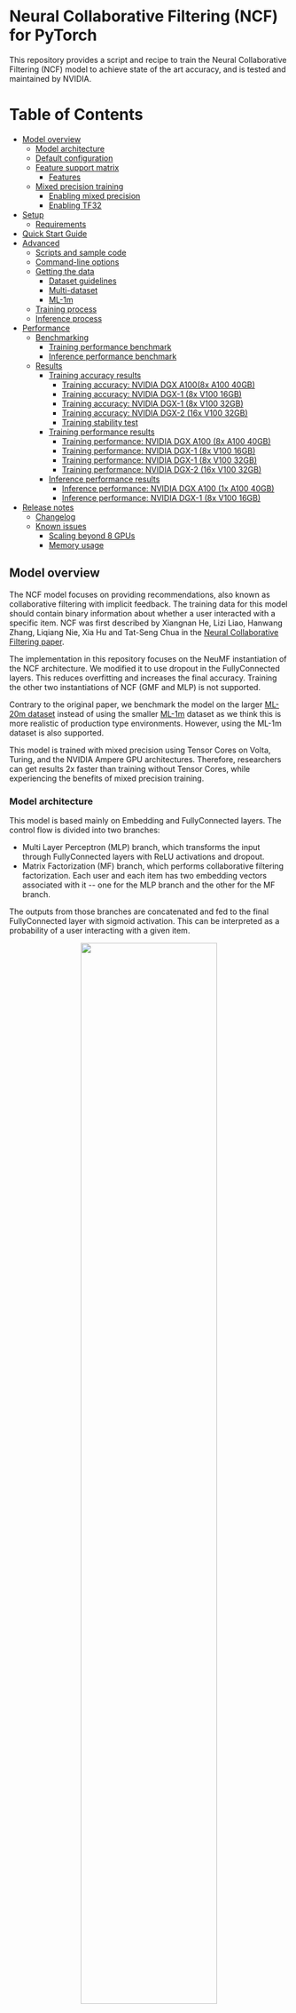 # Neural Collaborative Filtering (NCF) for PyTorch

This repository provides a script and recipe to train the Neural Collaborative Filtering (NCF)
model to achieve state of the art accuracy, and is tested and maintained by NVIDIA.

Table of Contents
=================
  * [Model overview](#model-overview)
     * [Model architecture](#model-architecture)
     * [Default configuration](#default-configuration)
     * [Feature support matrix](#feature-support-matrix)
        * [Features](#features)
     * [Mixed precision training](#mixed-precision-training)
        * [Enabling mixed precision](#enabling-mixed-precision)
        * [Enabling TF32](#enabling-tf32)
  * [Setup](#setup)
     * [Requirements](#requirements)
  * [Quick Start Guide](#quick-start-guide)
  * [Advanced](#advanced)
     * [Scripts and sample code](#scripts-and-sample-code)
     * [Command-line options](#command-line-options)
     * [Getting the data](#getting-the-data)
        * [Dataset guidelines](#dataset-guidelines)
        * [Multi-dataset](#multi-dataset)
        * [ML-1m](#ml-1m)
     * [Training process](#training-process)
     * [Inference process](#inference-process)
  * [Performance](#performance)
     * [Benchmarking](#benchmarking)
        * [Training performance benchmark](#training-performance-benchmark)
        * [Inference performance benchmark](#inference-performance-benchmark)
     * [Results](#results)
        * [Training accuracy results](#training-accuracy-results)
           * [Training accuracy: NVIDIA DGX A100(8x A100 40GB)](#training-accuracy-nvidia-dgx-a1008x-a100-40gb)
           * [Training accuracy: NVIDIA DGX-1 (8x V100 16GB)](#training-accuracy-nvidia-dgx-1-8x-v100-16gb)
           * [Training accuracy: NVIDIA DGX-1 (8x V100 32GB)](#training-accuracy-nvidia-dgx-1-8x-v100-32gb)
           * [Training accuracy: NVIDIA DGX-2 (16x V100 32GB)](#training-accuracy-nvidia-dgx-2-16x-v100-32gb)
           * [Training stability test](#training-stability-test)
        * [Training performance results](#training-performance-results)
           * [Training performance: NVIDIA DGX A100 (8x A100 40GB)](#training-performance-nvidia-dgx-a100-8x-a100-40gb)
           * [Training performance: NVIDIA DGX-1 (8x V100 16GB)](#training-performance-nvidia-dgx-1-8x-v100-16gb)
           * [Training performance: NVIDIA DGX-1 (8x V100 32GB)](#training-performance-nvidia-dgx-1-8x-v100-32gb)
           * [Training performance: NVIDIA DGX-2 (16x V100 32GB)](#training-performance-nvidia-dgx-2-16x-v100-32gb)
        * [Inference performance results](#inference-performance-results)
           * [Inference performance: NVIDIA DGX A100 (1x A100 40GB)](#inference-performance-nvidia-dgx-a100-1x-a100-40gb)
           * [Inference performance: NVIDIA DGX-1 (8x V100 16GB)](#inference-performance-nvidia-dgx-1-8x-v100-16gb)
  * [Release notes](#release-notes)
     * [Changelog](#changelog)
     * [Known issues](#known-issues)
        * [Scaling beyond 8 GPUs](#scaling-beyond-8-gpus)
        * [Memory usage](#memory-usage)


## Model overview

The NCF model focuses on providing recommendations, also known as collaborative filtering with implicit feedback. The training data for this model should contain binary information about whether a user interacted with a specific item.
NCF was first described by Xiangnan He, Lizi Liao, Hanwang Zhang, Liqiang Nie, Xia Hu and Tat-Seng Chua in the [Neural Collaborative Filtering paper](https://arxiv.org/abs/1708.05031).

The implementation in this repository focuses on the NeuMF instantiation of the NCF architecture.
We modified it to use dropout in the FullyConnected layers. This reduces overfitting and increases the final accuracy.
Training the other two instantiations of NCF (GMF and MLP) is not supported.

Contrary to the original paper, we benchmark the model on the larger [ML-20m dataset](https://grouplens.org/datasets/movielens/20m/)
instead of using the smaller [ML-1m](https://grouplens.org/datasets/movielens/1m/) dataset as we think this is more realistic of production type environments.
However, using the ML-1m dataset is also supported.

This model is trained with mixed precision using Tensor Cores on Volta, Turing, and the NVIDIA Ampere GPU architectures. Therefore, researchers can get results 2x faster than training without Tensor Cores, while experiencing the benefits of mixed precision training.


### Model architecture

This model is based mainly on Embedding and FullyConnected layers. The control flow is divided into two branches:
* Multi Layer Perceptron (MLP) branch, which transforms the input through FullyConnected layers with ReLU activations and dropout.
* Matrix Factorization (MF) branch, which performs collaborative filtering factorization.
Each user and each item has two embedding vectors associated with it -- one for the MLP branch and the other for the MF branch.

The outputs from those branches are concatenated and fed to the final FullyConnected layer with sigmoid activation.
This can be interpreted as a probability of a user interacting with a given item.

<p align="center">
  <img width="70%" src="./img/ncf_diagram.png" />
  <br>
Figure 1. The architecture of a Neural Collaborative Filtering model. Taken from the <a href="https://arxiv.org/abs/1708.05031">Neural Collaborative Filtering paper</a>.
</p>


### Default configuration

The following features were implemented in this model:
  * Automatic Mixed Precision (AMP)
  * Data-parallel multi-GPU training and evaluation
  * Dropout
  * Gradient accumulation

The following performance optimizations were implemented in this model:
  * FusedAdam optimizer
  * Approximate train negative sampling
  * Caching all the positive training samples in the device memory


### Feature support matrix
The following features are supported by this model:

| **Feature** | **NCF PyTorch** |
|:---:|:--------:|
| Automatic Mixed Precision (AMP) | Yes |
| Multi-GPU training with Distributed Data Parallel (DDP) | Yes |
| Fused Adam | Yes |

#### Features

* Automatic Mixed Precision - This implementation of NCF uses AMP to implement mixed precision training.
It allows us to use FP16 training with FP32 master weights by modifying just 3 lines of code.
* Multi-GPU training with Distributed Data Parallel - uses Apex's DDP to implement efficient multi-GPU training with NCCL.
* Fused Adam - We use a special implementation of the Adam implementation provided by the Apex package. It fuses some operations for faster weight updates.
Since NCF is a relatively lightweight model with a large number of parameters, we’ve observed significant performance improvements from using FusedAdam.

### Mixed precision training

Mixed precision is the combined use of different numerical precisions in a computational method. [Mixed precision](https://arxiv.org/abs/1710.03740) training offers significant computational speedup by performing operations in half-precision format, while storing minimal information in single-precision to retain as much information as possible in critical parts of the network. Since the introduction of [tensor cores](https://developer.nvidia.com/tensor-cores) in Volta, and following with both the Turing and Ampere architectures, significant training speedups are experienced by switching to mixed precision -- up to 3x overall speedup on the most arithmetically intense model architectures. Using mixed precision training requires two steps:
1.  Porting the model to use the FP16 data type where appropriate.
2.  Adding loss scaling to preserve small gradient values.

The ability to train deep learning networks with lower precision was introduced in the Pascal architecture and first supported in [CUDA 8](https://devblogs.nvidia.com/parallelforall/tag/fp16/) in the NVIDIA Deep Learning SDK.

For information about:
-   How to train using mixed precision, see the [Mixed Precision Training](https://arxiv.org/abs/1710.03740) paper and [Training With Mixed Precision](https://docs.nvidia.com/deeplearning/sdk/mixed-precision-training/index.html) documentation.
-   Techniques used for mixed precision training, see the [Mixed-Precision Training of Deep Neural Networks](https://devblogs.nvidia.com/mixed-precision-training-deep-neural-networks/) blog.
-   How to access and enable AMP for TensorFlow, see [Using TF-AMP](https://docs.nvidia.com/deeplearning/dgx/tensorflow-user-guide/index.html#tfamp) from the TensorFlow User Guide.
-   APEX tools for mixed precision training, see the [NVIDIA Apex: Tools for Easy Mixed-Precision Training in PyTorch](https://devblogs.nvidia.com/apex-pytorch-easy-mixed-precision-training/).


#### Enabling mixed precision

Using the Automatic Mixed Precision (AMP) package requires two modifications in the source code.
The first one is to initialize the model and the optimizer using the `amp.initialize` function:
```python
model, optimizer = amp.initialize(model, optimizer, opt_level="O2"
                                          keep_batchnorm_fp32=False, loss_scale='dynamic')
```

The second one is to use the AMP's loss scaling context manager:
```python
with amp.scale_loss(loss, optimizer) as scaled_loss:
    scaled_loss.backward()
```

#### Enabling TF32

TensorFloat-32 (TF32) is the new math mode in [NVIDIA A100](#https://www.nvidia.com/en-us/data-center/a100/) GPUs for handling the matrix math also called tensor operations. TF32 running on Tensor Cores in A100 GPUs can provide up to 10x speedups compared to single-precision floating-point math (FP32) on Volta GPUs.

TF32 Tensor Cores can speed up networks using FP32, typically with no loss of accuracy. It is more robust than FP16 for models which require high dynamic range for weights or activations.

For more information, refer to the [TensorFloat-32 in the A100 GPU Accelerates AI Training, HPC up to 20x](#https://blogs.nvidia.com/blog/2020/05/14/tensorfloat-32-precision-format/) blog post.

TF32 is supported in the NVIDIA Ampere GPU architecture and is enabled by default.


## Setup
The following section lists the requirements in order to start training the Neural Collaborative Filtering model.

### Requirements
This repository contains Dockerfile which extends the PyTorch NGC container and encapsulates some dependencies. Aside from these dependencies, ensure you have the following components:

- [NVIDIA Docker](https://github.com/NVIDIA/nvidia-docker)
- PyTorch 20.06-py3+ NGC container
-   Supported GPUs:
    - [NVIDIA Volta architecture](https://www.nvidia.com/en-us/data-center/volta-gpu-architecture/)
    - [NVIDIA Turing architecture](https://www.nvidia.com/en-us/geforce/turing/)
    - [NVIDIA Ampere architecture](https://www.nvidia.com/en-us/data-center/nvidia-ampere-gpu-architecture/)


For more information about how to get started with NGC containers, see the following sections from the NVIDIA GPU Cloud Documentation and the Deep Learning Documentation:
-   [Getting Started Using NVIDIA GPU Cloud](https://docs.nvidia.com/ngc/ngc-getting-started-guide/index.html)
-   [Accessing And Pulling From The NGC Container Registry](https://docs.nvidia.com/deeplearning/frameworks/user-guide/index.html#accessing_registry)

Running PyTorch

For those unable to use the [framework name] NGC container, to set up the required environment or create your own container, see the versioned [NVIDIA Container Support Matrix](https://docs.nvidia.com/deeplearning/frameworks/support-matrix/index.html).  

## Quick Start Guide

To train your model using mixed or TF32 precision with Tensor Cores or using FP32, perform the following steps using the default parameters of the NCF model on the ML-20m dataset. For the specifics concerning training and inference, see the [Advanced](#advanced) section.

1. Clone the repository.
```bash
git clone https://github.com/NVIDIA/DeepLearningExamples
cd DeepLearningExamples/PyTorch/Recommendation/NCF/
```

2. Build an NCF PyTorch Docker container.

After Docker is setup, you can build the NCF image with:
```bash
docker build . -t nvidia_ncf
```

3. Start an interactive session in the NGC container to run preprocessing/training and inference.

The NCF PyTorch container can be launched with:
```bash
mkdir data
docker run --runtime=nvidia -it --rm --ipc=host  -v ${PWD}/data:/data nvidia_ncf bash
```

This will launch the container and mount the `./data` directory as a volume to the `/data` directory inside the container.
Any datasets and experiment results (logs, checkpoints etc.) saved to `/data` will be accessible
in the `./data` directory on the host.

4. Download and preprocess the data.

Preprocessing consists of downloading the data, filtering out users that have less than 20 ratings (by default), sorting the data and dropping the duplicates.
The preprocessed train and test data is then saved in PyTorch binary format to be loaded just before training.

>Note: Preprocessing requires PyTorch and should therefore be run inside the Docker container.

No data augmentation techniques are used.

To download and preprocess the ML-20m dataset you can run:

```bash
./prepare_dataset.sh
```

Note: This command will return immediately without downloading anything if the data is already present in the `/data` directory.

This will store the preprocessed training and evaluation data in the `./data` directory so that it can be later
used to train the model (by passing the appropriate `--data` argument to the `ncf.py` script).

5. Start training.

After the Docker container is launched, the training with the default hyperparameters can be started with:

```bash
python -m torch.distributed.launch --nproc_per_node=8 --use_env ncf.py --data /data/cache/ml-20m --checkpoint_dir /data/checkpoints/
```

This will result in a checkpoint file being written to `/data/checkpoints/model.pth`.


6. Start validation/evaluation.

The trained model can be evaluated by passing the `--mode` test flag to the `run.sh` script:

```bash
python -m torch.distributed.launch --nproc_per_node=1 --use_env ncf.py --data /data/cache/ml-20m  --mode test --load_checkpoint_path /data/checkpoints/model.pth
```


## Advanced

The following sections provide greater details of the dataset, running training and inference, and the training results.

### Scripts and sample code

The `ncf.py` script contains most of the training and validation logic. Data loading and preprocessing code is located in `dataloading.py`.
The model architecture is defined in `neumf.py`. Some initial data preprocessing is located in `convert.py`.
The logger directory contains simple bookkeeping utilities for storing training results.

### Command-line options

To see the full list of available options and their descriptions, use the `-h` or `--help` command line option, for example:
`python ncf.py --help`

The following example output is printed when running the sample:
```
usage: ncf.py [-h] [--data DATA] [-e EPOCHS] [-b BATCH_SIZE]
              [--valid_batch_size VALID_BATCH_SIZE] [-f FACTORS]
              [--layers LAYERS [LAYERS ...]] [-n NEGATIVE_SAMPLES]
              [-l LEARNING_RATE] [-k TOPK] [--seed SEED]
              [--threshold THRESHOLD]
              [--beta1 BETA1] [--beta2 BETA2] [--eps EPS] [--dropout DROPOUT]
              [--checkpoint_dir CHECKPOINT_DIR] [--mode {train,test}]
              [--grads_accumulated GRADS_ACCUMULATED] [--amp]
              [--local_rank LOCAL_RANK]

Train a Neural Collaborative Filtering model:


optional arguments:
  -h, --help            show this help message and exit
  --data DATA           Path to test and training data files
  -e EPOCHS, --epochs EPOCHS
                        Number of epochs for training
  -b BATCH_SIZE, --batch_size BATCH_SIZE
                        Number of examples for each iteration
  --valid_batch_size VALID_BATCH_SIZE
                        Number of examples in each validation chunk
  -f FACTORS, --factors FACTORS
                        Number of predictive factors
  --layers LAYERS [LAYERS ...]
                        Sizes of hidden layers for MLP
  -n NEGATIVE_SAMPLES, --negative_samples NEGATIVE_SAMPLES
                        Number of negative examples per interaction
  -l LEARNING_RATE, --learning_rate LEARNING_RATE
                        Learning rate for optimizer
  -k TOPK, --topk TOPK  Rank for test examples to be considered a hit
  --seed SEED, -s SEED  Manually set random seed for torch
  --threshold THRESHOLD, -t THRESHOLD
                        Stop training early at threshold
  --beta1 BETA1, -b1 BETA1
                        Beta1 for Adam
  --beta2 BETA2, -b2 BETA2
                        Beta1 for Adam
  --eps EPS             Epsilon for Adam
  --dropout DROPOUT     Dropout probability, if equal to 0 will not use
                        dropout at all
  --checkpoint_dir CHECKPOINT_DIR
                        Path to the directory storing the checkpoint file
  --mode {train,test}   Passing "test" will only run a single evaluation,
                        otherwise full training will be performed
  --grads_accumulated GRADS_ACCUMULATED
                        Number of gradients to accumulate before performing an
                        optimization step
  --amp Enable mixed precision training
  --local_rank LOCAL_RANK
                        Necessary for multi-GPU training

```

### Getting the data

The NCF model was trained on the ML-20m dataset.
For each user, the interaction with the latest timestamp was included in the test set and the rest of the examples are used as the training data.

This repository contains the `./prepare_dataset.sh` script which will automatically download and preprocess the training and validation datasets.
By default, data will be downloaded to the `/data` directory. The preprocessed data will be placed in `/data/cache`.

#### Dataset guidelines

The required format of the data is a CSV file with three columns: `user_id`, `item_id` and `timestamp`. This CSV should contain only the positive examples,  in other words,
the ones for which an interaction between a user and an item occurred. The negatives will be sampled during the training and validation.

#### Multi-dataset

This implementation is tuned for the ML-20m and ML-1m datasets.
Using other datasets might require tuning some hyperparameters (for example, learning rate, beta1 and beta2).

If you'd like to use your custom dataset you can do it by adding support for it in the `prepare_dataset.sh` and `download_dataset.sh` scripts.

The performance of the model depends on the dataset size.
Generally, the model should scale better for datasets containing more data points.
For a smaller dataset you might experience slower performance.


#### ML-1m

To download, preprocess and train on the ML-1m dataset run:
```bash
./prepare_dataset.sh ml-1m
python -m torch.distributed.launch --nproc_per_node=8 --use_env ncf.py --data /data/cache/ml-1m
```

### Training process
The name of the training script is `ncf.py`. Because of the multi-GPU support, it should always be run with the torch distributed launcher like this:
```bash
python -m torch.distributed.launch --nproc_per_node=<number_of_gpus> --use_env ncf.py --data <path_to_dataset> [other_parameters]
```

The main result of the training are checkpoints stored by default in `/data/checkpoints/`. This location can be controlled
by the `--checkpoint_dir` command-line argument.

The validation metric is Hit Rate at 10 (HR@10) with 100 test negative samples. This means that for each positive sample in
the test set 100 negatives are sampled. All resulting 101 samples are then scored by the model. If the true positive sample is
among the 10 samples with highest scores we have a "hit" and the metric is equal to 1, otherwise it's equal to 0.
The HR@10 metric is the number of hits in the entire test set divided by the number of samples in the test set.  

### Inference process

Inference can be launched with the same script used for training by passing the `--mode test` flag:
```bash
python -m torch.distributed.launch --nproc_per_node=<number_of_gpus> --use_env ncf.py  --data <path_to_dataset> --mode test [other_parameters]
```

The script will then:
* Load the checkpoint from the directory specified by the `--checkpoint_dir` directory
* Run inference on the test dataset
* Compute and print the validation metric

## Performance

### Benchmarking

#### Training performance benchmark

NCF training on NVIDIA DGX systems is very fast, therefore, in order to measure train and validation throughput, you can simply run the full training job with:
```bash
./prepare_dataset.sh
python -m torch.distributed.launch --nproc_per_node=8 --use_env ncf.py --data /data/cache/ml-20m --epochs 5
```

At the end of the script, a line reporting the best train throughput is printed.


#### Inference performance benchmark

Validation throughput can be measured by running the full training job with:
```bash
./prepare_dataset.sh
python -m torch.distributed.launch --nproc_per_node=8 --use_env ncf.py --data /data/cache/ml-20m --epochs 5
```

The best validation throughput is reported to the standard output.

### Results

The following sections provide details on how we achieved our performance and accuracy in training and inference.

#### Training accuracy results

##### Training accuracy: NVIDIA DGX A100(8x A100 40GB)
Our results were obtained by following the steps in the Quick Start Guide in the PyTorch 20.06-py3 NGC container on NVIDIA DGX A100 (8x A100 40GB) GPUs.

| GPUs    | Batch size / GPU    | Accuracy - TF32  | Accuracy - mixed precision  |   Time to train - TF32  |  Time to train - mixed precision | Time to train speedup (TF32 to mixed precision)        
|---|-----|------|---|---|---|---|
| 1 | 1048576 | 0.958805 | 0.958744 | 141.2 | 96.0 | 1.47 |
| 8 | 131072  | 0.958916 | 0.959045 | 31.99 | 25.21 | 1.27 |


##### Training accuracy: NVIDIA DGX-1 (8x V100 16GB)

Our results were obtained by following the steps in the Quick Start Guide in the PyTorch 20.06-py3 NGC container on NVIDIA DGX-1 with 8x V100 16GB GPUs.

The following table lists the best hit rate at 10 for DGX-1 with 8 V100 16GB GPUs. It also shows the average time to reach this HR@10 across 5 random seeds.
The training time was measured excluding data downloading, preprocessing, validation data generation and library initialization times.

| **GPUs**    | **Batch size / GPU** | **Accuracy - FP32**  | **Accuracy - mixed precision**  |   **Time to train - FP32 (s)** |  **Time to train - mixed precision (s)** | **Time to train speedup (FP32 to mixed precision)**  
|------:|----:|----:|----:|---:|----:|------------------:|
| 1 | 1,048,576 | 0.958944 | 0.959093 | 304.922339 | 145.285286 | 2.10 |
| 8 | 131,072   | 0.959029 | 0.959107 | 55.120696 | 35.165247 | 1.58 |

To reproduce this result, start the NCF Docker container interactively and run:
```bash
./prepare_dataset.sh
python -m torch.distributed.launch --nproc_per_node=8 --use_env ncf.py --data /data/cache/ml-20m
```

##### Training accuracy: NVIDIA DGX-1 (8x V100 32GB)

Our results were obtained by following the steps in the Quick Start Guide in the PyTorch 20.06-py3 NGC container on NVIDIA DGX-1 with 8x V100 32GB GPUs.

The following table lists the best hit rate at 10 for DGX-1 with 8 V100 16GB GPUs. It also shows the average time to reach this HR@10 across 5 random seeds.
The training time was measured excluding data downloading, preprocessing, validation data generation and library initialization times.

| **GPUs**    | **Batch size / GPU** | **Accuracy - FP32**  | **Accuracy - mixed precision**  |   **Time to train - FP32 (s)** |  **Time to train - mixed precision (s)** | **Time to train speedup (FP32 to mixed precision)**  |     
|------:|-------:|-----:|------:|-----:|----:|-----:|
| 1 | 1,048,576 | 0.959172 | 0.958409 | 309.942810  |  153.940982 | 2.01 |
| 8 | 131,072   | 0.958905 | 0.959228 | 56.922492  |  38.121914 | 1.49 |


Here's an example validation accuracy curve for mixed precision vs single precision on DGX-1 with 8 V100 32GB GPUs:

![ValidationAccuracy](./img/dgx1v_32_curve.png)

To reproduce this result, start the NCF Docker container interactively and run:
```bash
./prepare_dataset.sh
python -m torch.distributed.launch --nproc_per_node=8 --use_env ncf.py --data /data/cache/ml-20m
```

##### Training accuracy: NVIDIA DGX-2 (16x V100 32GB)

Our results were obtained by following the steps in the Quick Start Guide in the PyTorch 20.06-py3 NGC container on NVIDIA DGX-1 with 8x V100 16GB GPUs.

The following table lists the best hit rate at 10 for DGX-1 with 8 V100 16GB GPUs. It also shows the average time to reach this HR@10 across 5 random seeds.
The training time was measured excluding data downloading, preprocessing, validation data generation and library initialization times.

| **GPUs**    | **Batch size / GPU** | **Accuracy - FP32**  | **Accuracy - mixed precision**  |   **Time to train - FP32 (s)** |  **Time to train - mixed precision (s)** | **Time to train speedup (FP32 to mixed precision)**  |     
|--------------------------:|-----------------------------:|--------------------------:|--------------------------:|-------------------------------:|-------------------------------:|------------------:|
|  1 | 1,048,576 | 0.958794 | 0.958873 | 290.648888 | 143.328581 | 2.03 |
|  8 | 131,072   | 0.959152 | 0.959150 | 53.792118 | 34.838838 | 1.54 |
|  16 | 65,536   | 0.959248 | 0.958812 | 40.925270 | 30.214568 | 1.35 |


To reproduce this result, start the NCF Docker container interactively and run:
```bash
./prepare_dataset.sh
python -m torch.distributed.launch --nproc_per_node=16 --use_env ncf.py --data /data/cache/ml-20m
```


##### Training stability test

The histogram below shows the best HR@10 achieved
for 400 experiments using mixed precision and 400 experiments using single precision.
Mean HR@10 for mixed precision was equal to 0.95868 and for single precision it was equal to
0.95867.
![hr_histogram](./img/hr_histogram.png)


#### Training performance results


##### Training performance: NVIDIA DGX A100 (8x A100 40GB)
Our results were obtained by following the steps in the Quick Start Guide in the PyTorch 20.06-py3 NGC container on NVIDIA DGX A100 (8x A100 40GB) GPUs. Performance numbers (in items per second) were averaged over an entire training epoch.

| GPUs   | Batch size / GPU   | Throughput - TF32    | Throughput - mixed precision    | Throughput speedup (TF32 - mixed precision)   | Strong scaling - TF32    | Strong scaling - mixed precision |
|----|----|----|----|----|---|----|
|  1 | 1,048,576 | 22.64M | 33.59M | 1.484 | 1 | 1 |
|  8 | 131,072  | 105.8M | 137.8M | 1.302 | 4.67 | 4.10 |


##### Training performance: NVIDIA DGX-1 (8x V100 16GB)

Our results were obtained by following the steps in the Quick Start Guide in the PyTorch 20.06-py3 NGC container on NVIDIA DGX-1 with 8x V100 16GB GPUs.

The following table shows the best training throughput:

|   **GPUs**                |   **Batch Size / GPU**       | **Throughput - FP32 (samples / s)** |   **Throughput - Mixed precision (samples /s)** |   **Throughput Speedup (FP32 to Mixed precision)** |   **Strong Scaling - FP32** |   **Strong scaling - Mixed precision** |
|--------------------------:|-----------------------------:|----------------------------------:|----------------------------------:|------------------:|---------------------:|---------------------:|
|  1 | 1,048,576| 10.32M | 21.90M | 2.12 | 1 | 1 |
|  8 | 131,072  | 58.55M | 93.73M | 1.60 | 5.67 | 4.28 |

##### Training performance: NVIDIA DGX-1 (8x V100 32GB)

Our results were obtained by following the steps in the Quick Start Guide in the PyTorch 20.06-py3 NGC container on NVIDIA DGX-1 with 8x V100 32GB GPUs.

The following table shows the best training throughput:

|   **GPUs** | **Batch Size / GPU** | **Throughput - FP32 (samples / s)** |   **Throughput - Mixed precision (samples /s)** |   **Throughput Speedup (FP32 to Mixed precision)** |   **Strong Scaling - FP32** |   **Strong scaling - Mixed precision** |
|--------------------------:|-----------------------------:|----------------------------------:|----------------------------------:|------------------:|---------------------:|---------------------:|
| 1 | 1,048,576 | 10.15M |20.66M  | 2.04 | 1 | 1 |
| 8 | 131,072   | 56.77M | 88.76M | 1.56 | 5.60| 4.29|


##### Training performance: NVIDIA DGX-2 (16x V100 32GB)

Our results were obtained by following the steps in the Quick Start Guide in the PyTorch 20.06-py3 NGC container on NVIDIA DGX-2 with 16x V100 32GB GPUs.

The following table shows the best training throughput:

|   **GPUs**                |   **Batch Size / GPU**       | **Throughput - FP32 (samples / s)** |   **Throughput - Mixed precision (samples /s)** |   **Throughput Speedup (FP32 to Mixed precision)** |   **Strong Scaling - FP32** |   **Strong scaling - Mixed precision** |
|--------------------------:|:-----------------------------|:----------------------------------|:----------------------------------|------------------:|---------------------:|---------------------:|
|  1 | 1,048,576 | 10.83M | 22.18M | 2.05 | 1 | 1 |
|  8 | 131,072   | 60.33M | 95.58M | 1.58 | 5.57 | 4.31 |
| 16 | 65,536    | 83.00M | 120.1M | 1.45 | 7.67 | 5.41 |


#### Inference performance results

##### Inference performance: NVIDIA DGX A100 (1x A100 40GB)

Our results were obtained by running the `inference.py` script in the PyTorch 20.06 NGC container on NVIDIA DGX A100 with 1x A100 GPU.

TF32

|   Batch size |   Throughput Avg |   Latency Avg |   Latency 90% |   Latency 95% |   Latency 99%  |
|-------------:|-----------------:|--------------:|--------------:|--------------:|---------------:|
|         1024 |        2.18e+06  |       0.00047 |       0.00045 |       0.00045 |        0.00045 |
|         4096 |        8.64e+06  |       0.00047 |       0.00046 |       0.00046 |        0.00046 |
|        16384 |        3.417e+07 |       0.00048 |       0.00046 |       0.00046 |        0.00046 |
|        65536 |        5.148e+07 |       0.00127 |       0.00125 |       0.00125 |        0.00125 |
|       262144 |        5.863e+07 |       0.00447 |       0.00444 |       0.00444 |        0.00444 |
|      1048576 |        6.032e+07 |       0.01738 |       0.01736 |       0.01736 |        0.01736 |

FP16

|   Batch size |   Throughput Avg |   Latency Avg |   Latency 90% |   Latency 95% |   Latency 99%  |
|-------------:|-----------------:|--------------:|--------------:|--------------:|---------------:|
|         1024 |        2.26e+06  |       0.00045 |       0.00044 |       0.00044 |        0.00044 |
|         4096 |        8.91e+06  |       0.00046 |       0.00044 |       0.00044 |        0.00044 |
|        16384 |        3.54e+07  |       0.00046 |       0.00045 |       0.00045 |        0.00045 |
|        65536 |        7.467e+07 |       0.00088 |       0.00086 |       0.00086 |        0.00086 |
|       262144 |        8.679e+07 |       0.00302 |       0.003   |       0.003   |        0.003   |
|      1048576 |        9.067e+07 |       0.01157 |       0.01154 |       0.01154 |        0.01154 |


##### Inference performance: NVIDIA DGX-1 (8x V100 16GB)

Our results were obtained by running the `inference.py` script in the PyTorch 20.06 NGC container on NVIDIA DGX-1 with 1x V100 16GB GPU.

FP32

|   Batch size |   Throughput Avg |   Latency Avg |   Latency 90% |   Latency 95% |   Latency 99%  |
|-------------:|-----------------:|--------------:|--------------:|--------------:|---------------:|
|         1024 |        1.53e+06  |       0.00067 |       0.00065 |       0.00065 |        0.00065 |
|         4096 |        6.02e+06  |       0.00068 |       0.00067 |       0.00067 |        0.00067 |
|        16384 |        2.062e+07 |       0.00079 |       0.00076 |       0.00076 |        0.00076 |
|        65536 |        2.802e+07 |       0.00234 |       0.0023  |       0.0023  |        0.0023  |
|       262144 |        3.023e+07 |       0.00867 |       0.00865 |       0.00865 |        0.00865 |
|      1048576 |        3.015e+07 |       0.03478 |       0.03452 |       0.03452 |        0.03452 |

FP16

|   Batch size |   Throughput Avg |   Latency Avg |   Latency 90% |   Latency 95% |   Latency 99%  |
|-------------:|-----------------:|--------------:|--------------:|--------------:|---------------:|
|         1024 |        1.61e+06  |       0.00064 |       0.00062 |       0.00062 |        0.00062 |
|         4096 |        6.37e+06  |       0.00064 |       0.00063 |       0.00063 |        0.00063 |
|        16384 |        2.543e+07 |       0.00064 |       0.00063 |       0.00063 |        0.00063 |
|        65536 |        5.23e+07  |       0.00125 |       0.00121 |       0.00121 |        0.00121 |
|       262144 |        5.967e+07 |       0.00439 |       0.00437 |       0.00437 |        0.00437 |
|      1048576 |        5.998e+07 |       0.01748 |       0.01739 |       0.01739 |        0.01739 |


## Release notes

### Changelog

1. January 22, 2018
    * Initial release
2. May, 2019
    * Lower memory consumption (down from about 18GB to 10GB for batch size 1M on a single NVIDIA Tesla V100). Achieved by using an approximate method for generating negatives for training.
    * Automatic Mixed Precision (AMP) with dynamic loss scaling instead of a custom mixed-precision optimizer.
    * Performance numbers for NVIDIA DGX-2.
    * Data loading code cleanup.
    * Default container updated to PyTorch 19.05-py3.
    * Updated README.md.
3. June, 2019
    * Updated performance tables.
    * Default container changed to PyTorch 19.06-py3.
    * Caching validation negatives between runs
4. September, 2019
    * Adjusting for API changes in PyTorch and APEX
    * Checkpoints loading fix
5. January, 2020
   * DLLogger support added
4. June, 2020
    * Updated performance tables to include A100 results


### Known issues

#### Scaling beyond 8 GPUs
Neural Collaborative Filtering is a relatively lightweight model that trains quickly with this relatively smaller dataset, ML-20m.
Because of that, the high ratio of communication to computation makes it difficult to
efficiently use more than 8 GPUs. Typically, this is not an issue because when using 8
GPUs with FP16 precision, the training is sufficiently fast. However, if you’d like to
 scale the training to 16 GPUs and beyond, you might try modifying the model so that
 the communication-computation ratio facilitates better scaling. This could be done, for example,
  by finding hyperparameters that enable using a larger batch size or by reducing the
  number of trainable parameters.

#### Memory usage

In the default settings, the additional memory beyond 16GB may not be fully utilized.
This is because we set the default batch size for ML-20m dataset to 1M,
which is too small to completely fill-up multiple 32GB GPUs.
1M is the batch size for which we experienced the best convergence on the ML-20m dataset.
However, on other datasets, even faster performance can be possible by finding hyperparameters that work well for larger batches and leverage additional GPU memory.
